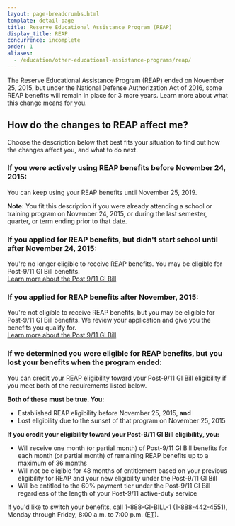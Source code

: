 ```yaml
---
layout: page-breadcrumbs.html
template: detail-page
title: Reserve Educational Assistance Program (REAP)
display_title: REAP
concurrence: incomplete
order: 1
aliases:
  - /education/other-educational-assistance-programs/reap/
---
```


<div class="va-introtext">

The Reserve Educational Assistance Program (REAP) ended on November 25, 2015, but under the National Defense Authorization Act of 2016, some REAP benefits will remain in place for 3 more years. Learn more about what this change means for you.

</div>

## How do the changes to REAP affect me?

Choose the description below that best fits your situation to find out how the changes affect you, and what to do next.

### If you were actively using REAP benefits before November 24, 2015:

You can keep using your REAP benefits until November 25, 2019.

**Note:** You fit this description if you were already attending a school or training program on November 24, 2015, or during the last semester, quarter, or term ending prior to that date.

### If you applied for REAP benefits, but didn't start school until after November 24, 2015:

You're no longer eligible to receive REAP benefits. You may be eligible for Post-9/11 GI Bill benefits. <br>
[Learn more about the Post 9/11 GI Bill](/education/about-gi-bill-benefits/post-9-11/)

### If you applied for REAP benefits after November, 2015:

You're not eligible to receive REAP benefits, but you may be eligible for Post-9/11 GI Bill benefits. We review your application and give you the benefits you qualify for.<br>
[Learn more about the Post 9/11 GI Bill](/education/about-gi-bill-benefits/post-9-11/) 

### If we determined you were eligible for REAP benefits, but you lost your benefits when the program ended:

You can credit your REAP eligibility toward your Post-9/11 GI Bill eligibility if you meet both of the requirements listed below.

**Both of these must be true. You:**
- Established REAP eligibility before November 25, 2015, **and**
- Lost eligibility due to the sunset of that program on November 25, 2015

**If you credit your eligibility toward your Post-9/11 GI Bill eligibility, you:**
- Will receive one month (or partial month) of Post-9/11 GI Bill benefits for each month (or partial month) of remaining REAP benefits up to a maximum of 36 months
- Will not be eligible for 48 months of entitlement based on your previous eligibility for REAP and your new eligibility under the Post-9/11 GI Bill
- Will be entitled to the 60% payment tier under the Post-9/11 GI Bill regardless of the length of your Post-9/11 active-duty service

If you'd like to switch your benefits, call 1-888-GI-BILL-1 (<a href="tel:+18884424551">1-888-442-4551</a>), Monday through Friday, 8:00 a.m. to 7:00 p.m. (<abbr title="eastern time">ET</abbr>).
